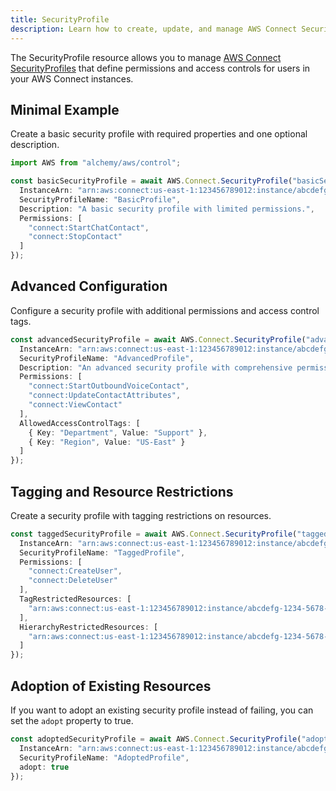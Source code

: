 ```yaml
---
title: SecurityProfile
description: Learn how to create, update, and manage AWS Connect SecurityProfiles using Alchemy Cloud Control.
---
```



The SecurityProfile resource allows you to manage [AWS Connect SecurityProfiles](https://docs.aws.amazon.com/connect/latest/userguide/) that define permissions and access controls for users in your AWS Connect instances.

## Minimal Example

Create a basic security profile with required properties and one optional description.

```ts
import AWS from "alchemy/aws/control";

const basicSecurityProfile = await AWS.Connect.SecurityProfile("basicSecurityProfile", {
  InstanceArn: "arn:aws:connect:us-east-1:123456789012:instance/abcdefg-1234-5678-abcd-efghijklmnop",
  SecurityProfileName: "BasicProfile",
  Description: "A basic security profile with limited permissions.",
  Permissions: [
    "connect:StartChatContact",
    "connect:StopContact"
  ]
});
```

## Advanced Configuration

Configure a security profile with additional permissions and access control tags.

```ts
const advancedSecurityProfile = await AWS.Connect.SecurityProfile("advancedSecurityProfile", {
  InstanceArn: "arn:aws:connect:us-east-1:123456789012:instance/abcdefg-1234-5678-abcd-efghijklmnop",
  SecurityProfileName: "AdvancedProfile",
  Description: "An advanced security profile with comprehensive permissions.",
  Permissions: [
    "connect:StartOutboundVoiceContact",
    "connect:UpdateContactAttributes",
    "connect:ViewContact"
  ],
  AllowedAccessControlTags: [
    { Key: "Department", Value: "Support" },
    { Key: "Region", Value: "US-East" }
  ]
});
```

## Tagging and Resource Restrictions

Create a security profile with tagging restrictions on resources.

```ts
const taggedSecurityProfile = await AWS.Connect.SecurityProfile("taggedSecurityProfile", {
  InstanceArn: "arn:aws:connect:us-east-1:123456789012:instance/abcdefg-1234-5678-abcd-efghijklmnop",
  SecurityProfileName: "TaggedProfile",
  Permissions: [
    "connect:CreateUser",
    "connect:DeleteUser"
  ],
  TagRestrictedResources: [
    "arn:aws:connect:us-east-1:123456789012:instance/abcdefg-1234-5678-abcd-efghijklmnop/user/12345678"
  ],
  HierarchyRestrictedResources: [
    "arn:aws:connect:us-east-1:123456789012:instance/abcdefg-1234-5678-abcd-efghijklmnop/hierarchy/1"
  ]
});
```

## Adoption of Existing Resources

If you want to adopt an existing security profile instead of failing, you can set the `adopt` property to true.

```ts
const adoptedSecurityProfile = await AWS.Connect.SecurityProfile("adoptedSecurityProfile", {
  InstanceArn: "arn:aws:connect:us-east-1:123456789012:instance/abcdefg-1234-5678-abcd-efghijklmnop",
  SecurityProfileName: "AdoptedProfile",
  adopt: true
});
```
